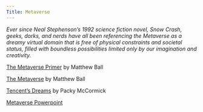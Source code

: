 ```yaml
---
Title: Metaverse
---
```


_Ever since Neal Stephenson’s 1992 science fiction novel, Snow Crash, geeks, dorks, and nerds have all been referencing the Metaverse as a dreamy virtual domain that is free of physical constraints and societal status, filled with boundless possibilities limited only by our imagination and creativity._


[The Metaverse Primer](https://www.matthewball.vc/the-metaverse-primer) by Matthew Ball

[The Metaverse](https://www.matthewball.vc/the-metaverse) by Matthew Ball

[Tencent’s Dreams](https://www.notboring.co/p/tencents-dreams) by Packy McCormick

[Metaverse Powerpoint](https://projector.com/story/9e144b85-e2bb-4ba4-89f2-08bf5d4994dc?scene=43cef51)
